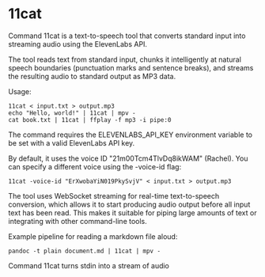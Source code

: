 # 11cat

Command 11cat is a text-to-speech tool that converts standard input into
streaming audio using the ElevenLabs API.

The tool reads text from standard input, chunks it intelligently at natural
speech boundaries (punctuation marks and sentence breaks), and streams the
resulting audio to standard output as MP3 data.

Usage:

    11cat < input.txt > output.mp3
    echo "Hello, world!" | 11cat | mpv -
    cat book.txt | 11cat | ffplay -f mp3 -i pipe:0

The command requires the ELEVENLABS_API_KEY environment variable to be set
with a valid ElevenLabs API key.

By default, it uses the voice ID "21m00Tcm4TlvDq8ikWAM" (Rachel). You can
specify a different voice using the -voice-id flag:

    11cat -voice-id "ErXwobaYiN019PkySvjV" < input.txt > output.mp3

The tool uses WebSocket streaming for real-time text-to-speech conversion,
which allows it to start producing audio output before all input text has
been read. This makes it suitable for piping large amounts of text or
integrating with other command-line tools.

Example pipeline for reading a markdown file aloud:

    pandoc -t plain document.md | 11cat | mpv -

Command 11cat turns stdin into a stream of audio
